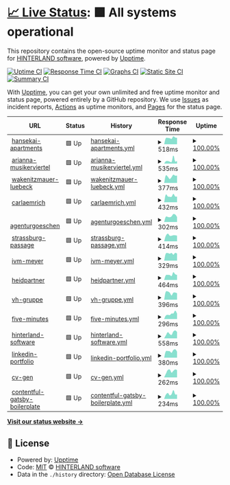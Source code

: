 # [📈 Live Status](https://hinterland-software.github.io/uptime): <!--live status--> **🟩 All systems operational**

This repository contains the open-source uptime monitor and status page for [HINTERLAND software](https://hinterland.software), powered by [Upptime](https://github.com/upptime/upptime).

[![Uptime CI](https://github.com/hinterland-software/uptime/workflows/Uptime%20CI/badge.svg)](https://github.com/upptime/upptime/actions?query=workflow%3A%22Uptime+CI%22)
[![Response Time CI](https://github.com/hinterland-software/uptime/workflows/Response%20Time%20CI/badge.svg)](https://github.com/upptime/upptime/actions?query=workflow%3A%22Response+Time+CI%22)
[![Graphs CI](https://github.com/hinterland-software/uptime/workflows/Graphs%20CI/badge.svg)](https://github.com/upptime/upptime/actions?query=workflow%3A%22Graphs+CI%22)
[![Static Site CI](https://github.com/hinterland-software/uptime/workflows/Static%20Site%20CI/badge.svg)](https://github.com/upptime/upptime/actions?query=workflow%3A%22Static+Site+CI%22)
[![Summary CI](https://github.com/hinterland-software/uptime/workflows/Summary%20CI/badge.svg)](https://github.com/upptime/upptime/actions?query=workflow%3A%22Summary+CI%22)

With [Upptime](https://upptime.js.org), you can get your own unlimited and free uptime monitor and status page, powered entirely by a GitHub repository. We use [Issues](https://github.com/hinterland-software/uptime/issues) as incident reports, [Actions](https://github.com/hinterland-software/uptime/actions) as uptime monitors, and [Pages](https://hinterland-software.github.io/uptime) for the status page.

<!--start: status pages-->
<!-- This summary is generated by Upptime (https://github.com/upptime/upptime) -->
<!-- Do not edit this manually, your changes will be overwritten -->
<!-- prettier-ignore -->
| URL | Status | History | Response Time | Uptime |
| --- | ------ | ------- | ------------- | ------ |
| <img alt="" src="https://favicons.githubusercontent.com/hansekai-apartments.de" height="13"> [hansekai-apartments](https://hansekai-apartments.de) | 🟩 Up | [hansekai-apartments.yml](https://github.com/HINTERLAND-software/uptime/commits/HEAD/history/hansekai-apartments.yml) | <details><summary><img alt="Response time graph" src="./graphs/hansekai-apartments/response-time-week.png" height="20"> 518ms</summary><br><a href="https://hinterland-software.github.io/uptime/history/hansekai-apartments"><img alt="Response time 583" src="https://img.shields.io/endpoint?url=https%3A%2F%2Fraw.githubusercontent.com%2FHINTERLAND-software%2Fuptime%2FHEAD%2Fapi%2Fhansekai-apartments%2Fresponse-time.json"></a><br><a href="https://hinterland-software.github.io/uptime/history/hansekai-apartments"><img alt="24-hour response time 523" src="https://img.shields.io/endpoint?url=https%3A%2F%2Fraw.githubusercontent.com%2FHINTERLAND-software%2Fuptime%2FHEAD%2Fapi%2Fhansekai-apartments%2Fresponse-time-day.json"></a><br><a href="https://hinterland-software.github.io/uptime/history/hansekai-apartments"><img alt="7-day response time 518" src="https://img.shields.io/endpoint?url=https%3A%2F%2Fraw.githubusercontent.com%2FHINTERLAND-software%2Fuptime%2FHEAD%2Fapi%2Fhansekai-apartments%2Fresponse-time-week.json"></a><br><a href="https://hinterland-software.github.io/uptime/history/hansekai-apartments"><img alt="30-day response time 1043" src="https://img.shields.io/endpoint?url=https%3A%2F%2Fraw.githubusercontent.com%2FHINTERLAND-software%2Fuptime%2FHEAD%2Fapi%2Fhansekai-apartments%2Fresponse-time-month.json"></a><br><a href="https://hinterland-software.github.io/uptime/history/hansekai-apartments"><img alt="1-year response time 585" src="https://img.shields.io/endpoint?url=https%3A%2F%2Fraw.githubusercontent.com%2FHINTERLAND-software%2Fuptime%2FHEAD%2Fapi%2Fhansekai-apartments%2Fresponse-time-year.json"></a></details> | <details><summary><a href="https://hinterland-software.github.io/uptime/history/hansekai-apartments">100.00%</a></summary><a href="https://hinterland-software.github.io/uptime/history/hansekai-apartments"><img alt="All-time uptime 100.00%" src="https://img.shields.io/endpoint?url=https%3A%2F%2Fraw.githubusercontent.com%2FHINTERLAND-software%2Fuptime%2FHEAD%2Fapi%2Fhansekai-apartments%2Fuptime.json"></a><br><a href="https://hinterland-software.github.io/uptime/history/hansekai-apartments"><img alt="24-hour uptime 100.00%" src="https://img.shields.io/endpoint?url=https%3A%2F%2Fraw.githubusercontent.com%2FHINTERLAND-software%2Fuptime%2FHEAD%2Fapi%2Fhansekai-apartments%2Fuptime-day.json"></a><br><a href="https://hinterland-software.github.io/uptime/history/hansekai-apartments"><img alt="7-day uptime 100.00%" src="https://img.shields.io/endpoint?url=https%3A%2F%2Fraw.githubusercontent.com%2FHINTERLAND-software%2Fuptime%2FHEAD%2Fapi%2Fhansekai-apartments%2Fuptime-week.json"></a><br><a href="https://hinterland-software.github.io/uptime/history/hansekai-apartments"><img alt="30-day uptime 100.00%" src="https://img.shields.io/endpoint?url=https%3A%2F%2Fraw.githubusercontent.com%2FHINTERLAND-software%2Fuptime%2FHEAD%2Fapi%2Fhansekai-apartments%2Fuptime-month.json"></a><br><a href="https://hinterland-software.github.io/uptime/history/hansekai-apartments"><img alt="1-year uptime 100.00%" src="https://img.shields.io/endpoint?url=https%3A%2F%2Fraw.githubusercontent.com%2FHINTERLAND-software%2Fuptime%2FHEAD%2Fapi%2Fhansekai-apartments%2Fuptime-year.json"></a></details>
| <img alt="" src="https://favicons.githubusercontent.com/arianna-musikerviertel.de" height="13"> [arianna-musikerviertel](http://arianna-musikerviertel.de/) | 🟩 Up | [arianna-musikerviertel.yml](https://github.com/HINTERLAND-software/uptime/commits/HEAD/history/arianna-musikerviertel.yml) | <details><summary><img alt="Response time graph" src="./graphs/arianna-musikerviertel/response-time-week.png" height="20"> 535ms</summary><br><a href="https://hinterland-software.github.io/uptime/history/arianna-musikerviertel"><img alt="Response time 455" src="https://img.shields.io/endpoint?url=https%3A%2F%2Fraw.githubusercontent.com%2FHINTERLAND-software%2Fuptime%2FHEAD%2Fapi%2Farianna-musikerviertel%2Fresponse-time.json"></a><br><a href="https://hinterland-software.github.io/uptime/history/arianna-musikerviertel"><img alt="24-hour response time 447" src="https://img.shields.io/endpoint?url=https%3A%2F%2Fraw.githubusercontent.com%2FHINTERLAND-software%2Fuptime%2FHEAD%2Fapi%2Farianna-musikerviertel%2Fresponse-time-day.json"></a><br><a href="https://hinterland-software.github.io/uptime/history/arianna-musikerviertel"><img alt="7-day response time 535" src="https://img.shields.io/endpoint?url=https%3A%2F%2Fraw.githubusercontent.com%2FHINTERLAND-software%2Fuptime%2FHEAD%2Fapi%2Farianna-musikerviertel%2Fresponse-time-week.json"></a><br><a href="https://hinterland-software.github.io/uptime/history/arianna-musikerviertel"><img alt="30-day response time 394" src="https://img.shields.io/endpoint?url=https%3A%2F%2Fraw.githubusercontent.com%2FHINTERLAND-software%2Fuptime%2FHEAD%2Fapi%2Farianna-musikerviertel%2Fresponse-time-month.json"></a><br><a href="https://hinterland-software.github.io/uptime/history/arianna-musikerviertel"><img alt="1-year response time 455" src="https://img.shields.io/endpoint?url=https%3A%2F%2Fraw.githubusercontent.com%2FHINTERLAND-software%2Fuptime%2FHEAD%2Fapi%2Farianna-musikerviertel%2Fresponse-time-year.json"></a></details> | <details><summary><a href="https://hinterland-software.github.io/uptime/history/arianna-musikerviertel">100.00%</a></summary><a href="https://hinterland-software.github.io/uptime/history/arianna-musikerviertel"><img alt="All-time uptime 100.00%" src="https://img.shields.io/endpoint?url=https%3A%2F%2Fraw.githubusercontent.com%2FHINTERLAND-software%2Fuptime%2FHEAD%2Fapi%2Farianna-musikerviertel%2Fuptime.json"></a><br><a href="https://hinterland-software.github.io/uptime/history/arianna-musikerviertel"><img alt="24-hour uptime 100.00%" src="https://img.shields.io/endpoint?url=https%3A%2F%2Fraw.githubusercontent.com%2FHINTERLAND-software%2Fuptime%2FHEAD%2Fapi%2Farianna-musikerviertel%2Fuptime-day.json"></a><br><a href="https://hinterland-software.github.io/uptime/history/arianna-musikerviertel"><img alt="7-day uptime 100.00%" src="https://img.shields.io/endpoint?url=https%3A%2F%2Fraw.githubusercontent.com%2FHINTERLAND-software%2Fuptime%2FHEAD%2Fapi%2Farianna-musikerviertel%2Fuptime-week.json"></a><br><a href="https://hinterland-software.github.io/uptime/history/arianna-musikerviertel"><img alt="30-day uptime 100.00%" src="https://img.shields.io/endpoint?url=https%3A%2F%2Fraw.githubusercontent.com%2FHINTERLAND-software%2Fuptime%2FHEAD%2Fapi%2Farianna-musikerviertel%2Fuptime-month.json"></a><br><a href="https://hinterland-software.github.io/uptime/history/arianna-musikerviertel"><img alt="1-year uptime 100.00%" src="https://img.shields.io/endpoint?url=https%3A%2F%2Fraw.githubusercontent.com%2FHINTERLAND-software%2Fuptime%2FHEAD%2Fapi%2Farianna-musikerviertel%2Fuptime-year.json"></a></details>
| <img alt="" src="https://favicons.githubusercontent.com/wakenitzmauer-luebeck.de" height="13"> [wakenitzmauer-luebeck](https://wakenitzmauer-luebeck.de) | 🟩 Up | [wakenitzmauer-luebeck.yml](https://github.com/HINTERLAND-software/uptime/commits/HEAD/history/wakenitzmauer-luebeck.yml) | <details><summary><img alt="Response time graph" src="./graphs/wakenitzmauer-luebeck/response-time-week.png" height="20"> 377ms</summary><br><a href="https://hinterland-software.github.io/uptime/history/wakenitzmauer-luebeck"><img alt="Response time 412" src="https://img.shields.io/endpoint?url=https%3A%2F%2Fraw.githubusercontent.com%2FHINTERLAND-software%2Fuptime%2FHEAD%2Fapi%2Fwakenitzmauer-luebeck%2Fresponse-time.json"></a><br><a href="https://hinterland-software.github.io/uptime/history/wakenitzmauer-luebeck"><img alt="24-hour response time 419" src="https://img.shields.io/endpoint?url=https%3A%2F%2Fraw.githubusercontent.com%2FHINTERLAND-software%2Fuptime%2FHEAD%2Fapi%2Fwakenitzmauer-luebeck%2Fresponse-time-day.json"></a><br><a href="https://hinterland-software.github.io/uptime/history/wakenitzmauer-luebeck"><img alt="7-day response time 377" src="https://img.shields.io/endpoint?url=https%3A%2F%2Fraw.githubusercontent.com%2FHINTERLAND-software%2Fuptime%2FHEAD%2Fapi%2Fwakenitzmauer-luebeck%2Fresponse-time-week.json"></a><br><a href="https://hinterland-software.github.io/uptime/history/wakenitzmauer-luebeck"><img alt="30-day response time 393" src="https://img.shields.io/endpoint?url=https%3A%2F%2Fraw.githubusercontent.com%2FHINTERLAND-software%2Fuptime%2FHEAD%2Fapi%2Fwakenitzmauer-luebeck%2Fresponse-time-month.json"></a><br><a href="https://hinterland-software.github.io/uptime/history/wakenitzmauer-luebeck"><img alt="1-year response time 406" src="https://img.shields.io/endpoint?url=https%3A%2F%2Fraw.githubusercontent.com%2FHINTERLAND-software%2Fuptime%2FHEAD%2Fapi%2Fwakenitzmauer-luebeck%2Fresponse-time-year.json"></a></details> | <details><summary><a href="https://hinterland-software.github.io/uptime/history/wakenitzmauer-luebeck">100.00%</a></summary><a href="https://hinterland-software.github.io/uptime/history/wakenitzmauer-luebeck"><img alt="All-time uptime 99.99%" src="https://img.shields.io/endpoint?url=https%3A%2F%2Fraw.githubusercontent.com%2FHINTERLAND-software%2Fuptime%2FHEAD%2Fapi%2Fwakenitzmauer-luebeck%2Fuptime.json"></a><br><a href="https://hinterland-software.github.io/uptime/history/wakenitzmauer-luebeck"><img alt="24-hour uptime 100.00%" src="https://img.shields.io/endpoint?url=https%3A%2F%2Fraw.githubusercontent.com%2FHINTERLAND-software%2Fuptime%2FHEAD%2Fapi%2Fwakenitzmauer-luebeck%2Fuptime-day.json"></a><br><a href="https://hinterland-software.github.io/uptime/history/wakenitzmauer-luebeck"><img alt="7-day uptime 100.00%" src="https://img.shields.io/endpoint?url=https%3A%2F%2Fraw.githubusercontent.com%2FHINTERLAND-software%2Fuptime%2FHEAD%2Fapi%2Fwakenitzmauer-luebeck%2Fuptime-week.json"></a><br><a href="https://hinterland-software.github.io/uptime/history/wakenitzmauer-luebeck"><img alt="30-day uptime 100.00%" src="https://img.shields.io/endpoint?url=https%3A%2F%2Fraw.githubusercontent.com%2FHINTERLAND-software%2Fuptime%2FHEAD%2Fapi%2Fwakenitzmauer-luebeck%2Fuptime-month.json"></a><br><a href="https://hinterland-software.github.io/uptime/history/wakenitzmauer-luebeck"><img alt="1-year uptime 100.00%" src="https://img.shields.io/endpoint?url=https%3A%2F%2Fraw.githubusercontent.com%2FHINTERLAND-software%2Fuptime%2FHEAD%2Fapi%2Fwakenitzmauer-luebeck%2Fuptime-year.json"></a></details>
| <img alt="" src="https://favicons.githubusercontent.com/carlaemrich.de" height="13"> [carlaemrich](https://carlaemrich.de) | 🟩 Up | [carlaemrich.yml](https://github.com/HINTERLAND-software/uptime/commits/HEAD/history/carlaemrich.yml) | <details><summary><img alt="Response time graph" src="./graphs/carlaemrich/response-time-week.png" height="20"> 432ms</summary><br><a href="https://hinterland-software.github.io/uptime/history/carlaemrich"><img alt="Response time 522" src="https://img.shields.io/endpoint?url=https%3A%2F%2Fraw.githubusercontent.com%2FHINTERLAND-software%2Fuptime%2FHEAD%2Fapi%2Fcarlaemrich%2Fresponse-time.json"></a><br><a href="https://hinterland-software.github.io/uptime/history/carlaemrich"><img alt="24-hour response time 385" src="https://img.shields.io/endpoint?url=https%3A%2F%2Fraw.githubusercontent.com%2FHINTERLAND-software%2Fuptime%2FHEAD%2Fapi%2Fcarlaemrich%2Fresponse-time-day.json"></a><br><a href="https://hinterland-software.github.io/uptime/history/carlaemrich"><img alt="7-day response time 432" src="https://img.shields.io/endpoint?url=https%3A%2F%2Fraw.githubusercontent.com%2FHINTERLAND-software%2Fuptime%2FHEAD%2Fapi%2Fcarlaemrich%2Fresponse-time-week.json"></a><br><a href="https://hinterland-software.github.io/uptime/history/carlaemrich"><img alt="30-day response time 393" src="https://img.shields.io/endpoint?url=https%3A%2F%2Fraw.githubusercontent.com%2FHINTERLAND-software%2Fuptime%2FHEAD%2Fapi%2Fcarlaemrich%2Fresponse-time-month.json"></a><br><a href="https://hinterland-software.github.io/uptime/history/carlaemrich"><img alt="1-year response time 509" src="https://img.shields.io/endpoint?url=https%3A%2F%2Fraw.githubusercontent.com%2FHINTERLAND-software%2Fuptime%2FHEAD%2Fapi%2Fcarlaemrich%2Fresponse-time-year.json"></a></details> | <details><summary><a href="https://hinterland-software.github.io/uptime/history/carlaemrich">100.00%</a></summary><a href="https://hinterland-software.github.io/uptime/history/carlaemrich"><img alt="All-time uptime 100.00%" src="https://img.shields.io/endpoint?url=https%3A%2F%2Fraw.githubusercontent.com%2FHINTERLAND-software%2Fuptime%2FHEAD%2Fapi%2Fcarlaemrich%2Fuptime.json"></a><br><a href="https://hinterland-software.github.io/uptime/history/carlaemrich"><img alt="24-hour uptime 100.00%" src="https://img.shields.io/endpoint?url=https%3A%2F%2Fraw.githubusercontent.com%2FHINTERLAND-software%2Fuptime%2FHEAD%2Fapi%2Fcarlaemrich%2Fuptime-day.json"></a><br><a href="https://hinterland-software.github.io/uptime/history/carlaemrich"><img alt="7-day uptime 100.00%" src="https://img.shields.io/endpoint?url=https%3A%2F%2Fraw.githubusercontent.com%2FHINTERLAND-software%2Fuptime%2FHEAD%2Fapi%2Fcarlaemrich%2Fuptime-week.json"></a><br><a href="https://hinterland-software.github.io/uptime/history/carlaemrich"><img alt="30-day uptime 100.00%" src="https://img.shields.io/endpoint?url=https%3A%2F%2Fraw.githubusercontent.com%2FHINTERLAND-software%2Fuptime%2FHEAD%2Fapi%2Fcarlaemrich%2Fuptime-month.json"></a><br><a href="https://hinterland-software.github.io/uptime/history/carlaemrich"><img alt="1-year uptime 100.00%" src="https://img.shields.io/endpoint?url=https%3A%2F%2Fraw.githubusercontent.com%2FHINTERLAND-software%2Fuptime%2FHEAD%2Fapi%2Fcarlaemrich%2Fuptime-year.json"></a></details>
| <img alt="" src="https://favicons.githubusercontent.com/agenturgoeschen.com" height="13"> [agenturgoeschen](https://agenturgoeschen.com) | 🟩 Up | [agenturgoeschen.yml](https://github.com/HINTERLAND-software/uptime/commits/HEAD/history/agenturgoeschen.yml) | <details><summary><img alt="Response time graph" src="./graphs/agenturgoeschen/response-time-week.png" height="20"> 302ms</summary><br><a href="https://hinterland-software.github.io/uptime/history/agenturgoeschen"><img alt="Response time 413" src="https://img.shields.io/endpoint?url=https%3A%2F%2Fraw.githubusercontent.com%2FHINTERLAND-software%2Fuptime%2FHEAD%2Fapi%2Fagenturgoeschen%2Fresponse-time.json"></a><br><a href="https://hinterland-software.github.io/uptime/history/agenturgoeschen"><img alt="24-hour response time 254" src="https://img.shields.io/endpoint?url=https%3A%2F%2Fraw.githubusercontent.com%2FHINTERLAND-software%2Fuptime%2FHEAD%2Fapi%2Fagenturgoeschen%2Fresponse-time-day.json"></a><br><a href="https://hinterland-software.github.io/uptime/history/agenturgoeschen"><img alt="7-day response time 302" src="https://img.shields.io/endpoint?url=https%3A%2F%2Fraw.githubusercontent.com%2FHINTERLAND-software%2Fuptime%2FHEAD%2Fapi%2Fagenturgoeschen%2Fresponse-time-week.json"></a><br><a href="https://hinterland-software.github.io/uptime/history/agenturgoeschen"><img alt="30-day response time 269" src="https://img.shields.io/endpoint?url=https%3A%2F%2Fraw.githubusercontent.com%2FHINTERLAND-software%2Fuptime%2FHEAD%2Fapi%2Fagenturgoeschen%2Fresponse-time-month.json"></a><br><a href="https://hinterland-software.github.io/uptime/history/agenturgoeschen"><img alt="1-year response time 393" src="https://img.shields.io/endpoint?url=https%3A%2F%2Fraw.githubusercontent.com%2FHINTERLAND-software%2Fuptime%2FHEAD%2Fapi%2Fagenturgoeschen%2Fresponse-time-year.json"></a></details> | <details><summary><a href="https://hinterland-software.github.io/uptime/history/agenturgoeschen">100.00%</a></summary><a href="https://hinterland-software.github.io/uptime/history/agenturgoeschen"><img alt="All-time uptime 99.99%" src="https://img.shields.io/endpoint?url=https%3A%2F%2Fraw.githubusercontent.com%2FHINTERLAND-software%2Fuptime%2FHEAD%2Fapi%2Fagenturgoeschen%2Fuptime.json"></a><br><a href="https://hinterland-software.github.io/uptime/history/agenturgoeschen"><img alt="24-hour uptime 100.00%" src="https://img.shields.io/endpoint?url=https%3A%2F%2Fraw.githubusercontent.com%2FHINTERLAND-software%2Fuptime%2FHEAD%2Fapi%2Fagenturgoeschen%2Fuptime-day.json"></a><br><a href="https://hinterland-software.github.io/uptime/history/agenturgoeschen"><img alt="7-day uptime 100.00%" src="https://img.shields.io/endpoint?url=https%3A%2F%2Fraw.githubusercontent.com%2FHINTERLAND-software%2Fuptime%2FHEAD%2Fapi%2Fagenturgoeschen%2Fuptime-week.json"></a><br><a href="https://hinterland-software.github.io/uptime/history/agenturgoeschen"><img alt="30-day uptime 100.00%" src="https://img.shields.io/endpoint?url=https%3A%2F%2Fraw.githubusercontent.com%2FHINTERLAND-software%2Fuptime%2FHEAD%2Fapi%2Fagenturgoeschen%2Fuptime-month.json"></a><br><a href="https://hinterland-software.github.io/uptime/history/agenturgoeschen"><img alt="1-year uptime 99.99%" src="https://img.shields.io/endpoint?url=https%3A%2F%2Fraw.githubusercontent.com%2FHINTERLAND-software%2Fuptime%2FHEAD%2Fapi%2Fagenturgoeschen%2Fuptime-year.json"></a></details>
| <img alt="" src="https://favicons.githubusercontent.com/strassburg-passage.de" height="13"> [strassburg-passage](https://strassburg-passage.de) | 🟩 Up | [strassburg-passage.yml](https://github.com/HINTERLAND-software/uptime/commits/HEAD/history/strassburg-passage.yml) | <details><summary><img alt="Response time graph" src="./graphs/strassburg-passage/response-time-week.png" height="20"> 414ms</summary><br><a href="https://hinterland-software.github.io/uptime/history/strassburg-passage"><img alt="Response time 464" src="https://img.shields.io/endpoint?url=https%3A%2F%2Fraw.githubusercontent.com%2FHINTERLAND-software%2Fuptime%2FHEAD%2Fapi%2Fstrassburg-passage%2Fresponse-time.json"></a><br><a href="https://hinterland-software.github.io/uptime/history/strassburg-passage"><img alt="24-hour response time 386" src="https://img.shields.io/endpoint?url=https%3A%2F%2Fraw.githubusercontent.com%2FHINTERLAND-software%2Fuptime%2FHEAD%2Fapi%2Fstrassburg-passage%2Fresponse-time-day.json"></a><br><a href="https://hinterland-software.github.io/uptime/history/strassburg-passage"><img alt="7-day response time 414" src="https://img.shields.io/endpoint?url=https%3A%2F%2Fraw.githubusercontent.com%2FHINTERLAND-software%2Fuptime%2FHEAD%2Fapi%2Fstrassburg-passage%2Fresponse-time-week.json"></a><br><a href="https://hinterland-software.github.io/uptime/history/strassburg-passage"><img alt="30-day response time 362" src="https://img.shields.io/endpoint?url=https%3A%2F%2Fraw.githubusercontent.com%2FHINTERLAND-software%2Fuptime%2FHEAD%2Fapi%2Fstrassburg-passage%2Fresponse-time-month.json"></a><br><a href="https://hinterland-software.github.io/uptime/history/strassburg-passage"><img alt="1-year response time 446" src="https://img.shields.io/endpoint?url=https%3A%2F%2Fraw.githubusercontent.com%2FHINTERLAND-software%2Fuptime%2FHEAD%2Fapi%2Fstrassburg-passage%2Fresponse-time-year.json"></a></details> | <details><summary><a href="https://hinterland-software.github.io/uptime/history/strassburg-passage">100.00%</a></summary><a href="https://hinterland-software.github.io/uptime/history/strassburg-passage"><img alt="All-time uptime 100.00%" src="https://img.shields.io/endpoint?url=https%3A%2F%2Fraw.githubusercontent.com%2FHINTERLAND-software%2Fuptime%2FHEAD%2Fapi%2Fstrassburg-passage%2Fuptime.json"></a><br><a href="https://hinterland-software.github.io/uptime/history/strassburg-passage"><img alt="24-hour uptime 100.00%" src="https://img.shields.io/endpoint?url=https%3A%2F%2Fraw.githubusercontent.com%2FHINTERLAND-software%2Fuptime%2FHEAD%2Fapi%2Fstrassburg-passage%2Fuptime-day.json"></a><br><a href="https://hinterland-software.github.io/uptime/history/strassburg-passage"><img alt="7-day uptime 100.00%" src="https://img.shields.io/endpoint?url=https%3A%2F%2Fraw.githubusercontent.com%2FHINTERLAND-software%2Fuptime%2FHEAD%2Fapi%2Fstrassburg-passage%2Fuptime-week.json"></a><br><a href="https://hinterland-software.github.io/uptime/history/strassburg-passage"><img alt="30-day uptime 100.00%" src="https://img.shields.io/endpoint?url=https%3A%2F%2Fraw.githubusercontent.com%2FHINTERLAND-software%2Fuptime%2FHEAD%2Fapi%2Fstrassburg-passage%2Fuptime-month.json"></a><br><a href="https://hinterland-software.github.io/uptime/history/strassburg-passage"><img alt="1-year uptime 100.00%" src="https://img.shields.io/endpoint?url=https%3A%2F%2Fraw.githubusercontent.com%2FHINTERLAND-software%2Fuptime%2FHEAD%2Fapi%2Fstrassburg-passage%2Fuptime-year.json"></a></details>
| <img alt="" src="https://favicons.githubusercontent.com/ivm-meyer.de" height="13"> [ivm-meyer](https://ivm-meyer.de) | 🟩 Up | [ivm-meyer.yml](https://github.com/HINTERLAND-software/uptime/commits/HEAD/history/ivm-meyer.yml) | <details><summary><img alt="Response time graph" src="./graphs/ivm-meyer/response-time-week.png" height="20"> 329ms</summary><br><a href="https://hinterland-software.github.io/uptime/history/ivm-meyer"><img alt="Response time 387" src="https://img.shields.io/endpoint?url=https%3A%2F%2Fraw.githubusercontent.com%2FHINTERLAND-software%2Fuptime%2FHEAD%2Fapi%2Fivm-meyer%2Fresponse-time.json"></a><br><a href="https://hinterland-software.github.io/uptime/history/ivm-meyer"><img alt="24-hour response time 324" src="https://img.shields.io/endpoint?url=https%3A%2F%2Fraw.githubusercontent.com%2FHINTERLAND-software%2Fuptime%2FHEAD%2Fapi%2Fivm-meyer%2Fresponse-time-day.json"></a><br><a href="https://hinterland-software.github.io/uptime/history/ivm-meyer"><img alt="7-day response time 329" src="https://img.shields.io/endpoint?url=https%3A%2F%2Fraw.githubusercontent.com%2FHINTERLAND-software%2Fuptime%2FHEAD%2Fapi%2Fivm-meyer%2Fresponse-time-week.json"></a><br><a href="https://hinterland-software.github.io/uptime/history/ivm-meyer"><img alt="30-day response time 326" src="https://img.shields.io/endpoint?url=https%3A%2F%2Fraw.githubusercontent.com%2FHINTERLAND-software%2Fuptime%2FHEAD%2Fapi%2Fivm-meyer%2Fresponse-time-month.json"></a><br><a href="https://hinterland-software.github.io/uptime/history/ivm-meyer"><img alt="1-year response time 379" src="https://img.shields.io/endpoint?url=https%3A%2F%2Fraw.githubusercontent.com%2FHINTERLAND-software%2Fuptime%2FHEAD%2Fapi%2Fivm-meyer%2Fresponse-time-year.json"></a></details> | <details><summary><a href="https://hinterland-software.github.io/uptime/history/ivm-meyer">100.00%</a></summary><a href="https://hinterland-software.github.io/uptime/history/ivm-meyer"><img alt="All-time uptime 99.99%" src="https://img.shields.io/endpoint?url=https%3A%2F%2Fraw.githubusercontent.com%2FHINTERLAND-software%2Fuptime%2FHEAD%2Fapi%2Fivm-meyer%2Fuptime.json"></a><br><a href="https://hinterland-software.github.io/uptime/history/ivm-meyer"><img alt="24-hour uptime 100.00%" src="https://img.shields.io/endpoint?url=https%3A%2F%2Fraw.githubusercontent.com%2FHINTERLAND-software%2Fuptime%2FHEAD%2Fapi%2Fivm-meyer%2Fuptime-day.json"></a><br><a href="https://hinterland-software.github.io/uptime/history/ivm-meyer"><img alt="7-day uptime 100.00%" src="https://img.shields.io/endpoint?url=https%3A%2F%2Fraw.githubusercontent.com%2FHINTERLAND-software%2Fuptime%2FHEAD%2Fapi%2Fivm-meyer%2Fuptime-week.json"></a><br><a href="https://hinterland-software.github.io/uptime/history/ivm-meyer"><img alt="30-day uptime 100.00%" src="https://img.shields.io/endpoint?url=https%3A%2F%2Fraw.githubusercontent.com%2FHINTERLAND-software%2Fuptime%2FHEAD%2Fapi%2Fivm-meyer%2Fuptime-month.json"></a><br><a href="https://hinterland-software.github.io/uptime/history/ivm-meyer"><img alt="1-year uptime 99.99%" src="https://img.shields.io/endpoint?url=https%3A%2F%2Fraw.githubusercontent.com%2FHINTERLAND-software%2Fuptime%2FHEAD%2Fapi%2Fivm-meyer%2Fuptime-year.json"></a></details>
| <img alt="" src="https://favicons.githubusercontent.com/heidpartner.de" height="13"> [heidpartner](https://heidpartner.de) | 🟩 Up | [heidpartner.yml](https://github.com/HINTERLAND-software/uptime/commits/HEAD/history/heidpartner.yml) | <details><summary><img alt="Response time graph" src="./graphs/heidpartner/response-time-week.png" height="20"> 464ms</summary><br><a href="https://hinterland-software.github.io/uptime/history/heidpartner"><img alt="Response time 541" src="https://img.shields.io/endpoint?url=https%3A%2F%2Fraw.githubusercontent.com%2FHINTERLAND-software%2Fuptime%2FHEAD%2Fapi%2Fheidpartner%2Fresponse-time.json"></a><br><a href="https://hinterland-software.github.io/uptime/history/heidpartner"><img alt="24-hour response time 394" src="https://img.shields.io/endpoint?url=https%3A%2F%2Fraw.githubusercontent.com%2FHINTERLAND-software%2Fuptime%2FHEAD%2Fapi%2Fheidpartner%2Fresponse-time-day.json"></a><br><a href="https://hinterland-software.github.io/uptime/history/heidpartner"><img alt="7-day response time 464" src="https://img.shields.io/endpoint?url=https%3A%2F%2Fraw.githubusercontent.com%2FHINTERLAND-software%2Fuptime%2FHEAD%2Fapi%2Fheidpartner%2Fresponse-time-week.json"></a><br><a href="https://hinterland-software.github.io/uptime/history/heidpartner"><img alt="30-day response time 382" src="https://img.shields.io/endpoint?url=https%3A%2F%2Fraw.githubusercontent.com%2FHINTERLAND-software%2Fuptime%2FHEAD%2Fapi%2Fheidpartner%2Fresponse-time-month.json"></a><br><a href="https://hinterland-software.github.io/uptime/history/heidpartner"><img alt="1-year response time 522" src="https://img.shields.io/endpoint?url=https%3A%2F%2Fraw.githubusercontent.com%2FHINTERLAND-software%2Fuptime%2FHEAD%2Fapi%2Fheidpartner%2Fresponse-time-year.json"></a></details> | <details><summary><a href="https://hinterland-software.github.io/uptime/history/heidpartner">100.00%</a></summary><a href="https://hinterland-software.github.io/uptime/history/heidpartner"><img alt="All-time uptime 100.00%" src="https://img.shields.io/endpoint?url=https%3A%2F%2Fraw.githubusercontent.com%2FHINTERLAND-software%2Fuptime%2FHEAD%2Fapi%2Fheidpartner%2Fuptime.json"></a><br><a href="https://hinterland-software.github.io/uptime/history/heidpartner"><img alt="24-hour uptime 100.00%" src="https://img.shields.io/endpoint?url=https%3A%2F%2Fraw.githubusercontent.com%2FHINTERLAND-software%2Fuptime%2FHEAD%2Fapi%2Fheidpartner%2Fuptime-day.json"></a><br><a href="https://hinterland-software.github.io/uptime/history/heidpartner"><img alt="7-day uptime 100.00%" src="https://img.shields.io/endpoint?url=https%3A%2F%2Fraw.githubusercontent.com%2FHINTERLAND-software%2Fuptime%2FHEAD%2Fapi%2Fheidpartner%2Fuptime-week.json"></a><br><a href="https://hinterland-software.github.io/uptime/history/heidpartner"><img alt="30-day uptime 100.00%" src="https://img.shields.io/endpoint?url=https%3A%2F%2Fraw.githubusercontent.com%2FHINTERLAND-software%2Fuptime%2FHEAD%2Fapi%2Fheidpartner%2Fuptime-month.json"></a><br><a href="https://hinterland-software.github.io/uptime/history/heidpartner"><img alt="1-year uptime 100.00%" src="https://img.shields.io/endpoint?url=https%3A%2F%2Fraw.githubusercontent.com%2FHINTERLAND-software%2Fuptime%2FHEAD%2Fapi%2Fheidpartner%2Fuptime-year.json"></a></details>
| <img alt="" src="https://favicons.githubusercontent.com/vh-gruppe.de" height="13"> [vh-gruppe](https://vh-gruppe.de) | 🟩 Up | [vh-gruppe.yml](https://github.com/HINTERLAND-software/uptime/commits/HEAD/history/vh-gruppe.yml) | <details><summary><img alt="Response time graph" src="./graphs/vh-gruppe/response-time-week.png" height="20"> 396ms</summary><br><a href="https://hinterland-software.github.io/uptime/history/vh-gruppe"><img alt="Response time 497" src="https://img.shields.io/endpoint?url=https%3A%2F%2Fraw.githubusercontent.com%2FHINTERLAND-software%2Fuptime%2FHEAD%2Fapi%2Fvh-gruppe%2Fresponse-time.json"></a><br><a href="https://hinterland-software.github.io/uptime/history/vh-gruppe"><img alt="24-hour response time 372" src="https://img.shields.io/endpoint?url=https%3A%2F%2Fraw.githubusercontent.com%2FHINTERLAND-software%2Fuptime%2FHEAD%2Fapi%2Fvh-gruppe%2Fresponse-time-day.json"></a><br><a href="https://hinterland-software.github.io/uptime/history/vh-gruppe"><img alt="7-day response time 396" src="https://img.shields.io/endpoint?url=https%3A%2F%2Fraw.githubusercontent.com%2FHINTERLAND-software%2Fuptime%2FHEAD%2Fapi%2Fvh-gruppe%2Fresponse-time-week.json"></a><br><a href="https://hinterland-software.github.io/uptime/history/vh-gruppe"><img alt="30-day response time 337" src="https://img.shields.io/endpoint?url=https%3A%2F%2Fraw.githubusercontent.com%2FHINTERLAND-software%2Fuptime%2FHEAD%2Fapi%2Fvh-gruppe%2Fresponse-time-month.json"></a><br><a href="https://hinterland-software.github.io/uptime/history/vh-gruppe"><img alt="1-year response time 486" src="https://img.shields.io/endpoint?url=https%3A%2F%2Fraw.githubusercontent.com%2FHINTERLAND-software%2Fuptime%2FHEAD%2Fapi%2Fvh-gruppe%2Fresponse-time-year.json"></a></details> | <details><summary><a href="https://hinterland-software.github.io/uptime/history/vh-gruppe">100.00%</a></summary><a href="https://hinterland-software.github.io/uptime/history/vh-gruppe"><img alt="All-time uptime 99.99%" src="https://img.shields.io/endpoint?url=https%3A%2F%2Fraw.githubusercontent.com%2FHINTERLAND-software%2Fuptime%2FHEAD%2Fapi%2Fvh-gruppe%2Fuptime.json"></a><br><a href="https://hinterland-software.github.io/uptime/history/vh-gruppe"><img alt="24-hour uptime 100.00%" src="https://img.shields.io/endpoint?url=https%3A%2F%2Fraw.githubusercontent.com%2FHINTERLAND-software%2Fuptime%2FHEAD%2Fapi%2Fvh-gruppe%2Fuptime-day.json"></a><br><a href="https://hinterland-software.github.io/uptime/history/vh-gruppe"><img alt="7-day uptime 100.00%" src="https://img.shields.io/endpoint?url=https%3A%2F%2Fraw.githubusercontent.com%2FHINTERLAND-software%2Fuptime%2FHEAD%2Fapi%2Fvh-gruppe%2Fuptime-week.json"></a><br><a href="https://hinterland-software.github.io/uptime/history/vh-gruppe"><img alt="30-day uptime 100.00%" src="https://img.shields.io/endpoint?url=https%3A%2F%2Fraw.githubusercontent.com%2FHINTERLAND-software%2Fuptime%2FHEAD%2Fapi%2Fvh-gruppe%2Fuptime-month.json"></a><br><a href="https://hinterland-software.github.io/uptime/history/vh-gruppe"><img alt="1-year uptime 100.00%" src="https://img.shields.io/endpoint?url=https%3A%2F%2Fraw.githubusercontent.com%2FHINTERLAND-software%2Fuptime%2FHEAD%2Fapi%2Fvh-gruppe%2Fuptime-year.json"></a></details>
| <img alt="" src="https://favicons.githubusercontent.com/five-minutes.app" height="13"> [five-minutes](https://five-minutes.app) | 🟩 Up | [five-minutes.yml](https://github.com/HINTERLAND-software/uptime/commits/HEAD/history/five-minutes.yml) | <details><summary><img alt="Response time graph" src="./graphs/five-minutes/response-time-week.png" height="20"> 296ms</summary><br><a href="https://hinterland-software.github.io/uptime/history/five-minutes"><img alt="Response time 348" src="https://img.shields.io/endpoint?url=https%3A%2F%2Fraw.githubusercontent.com%2FHINTERLAND-software%2Fuptime%2FHEAD%2Fapi%2Ffive-minutes%2Fresponse-time.json"></a><br><a href="https://hinterland-software.github.io/uptime/history/five-minutes"><img alt="24-hour response time 308" src="https://img.shields.io/endpoint?url=https%3A%2F%2Fraw.githubusercontent.com%2FHINTERLAND-software%2Fuptime%2FHEAD%2Fapi%2Ffive-minutes%2Fresponse-time-day.json"></a><br><a href="https://hinterland-software.github.io/uptime/history/five-minutes"><img alt="7-day response time 296" src="https://img.shields.io/endpoint?url=https%3A%2F%2Fraw.githubusercontent.com%2FHINTERLAND-software%2Fuptime%2FHEAD%2Fapi%2Ffive-minutes%2Fresponse-time-week.json"></a><br><a href="https://hinterland-software.github.io/uptime/history/five-minutes"><img alt="30-day response time 311" src="https://img.shields.io/endpoint?url=https%3A%2F%2Fraw.githubusercontent.com%2FHINTERLAND-software%2Fuptime%2FHEAD%2Fapi%2Ffive-minutes%2Fresponse-time-month.json"></a><br><a href="https://hinterland-software.github.io/uptime/history/five-minutes"><img alt="1-year response time 343" src="https://img.shields.io/endpoint?url=https%3A%2F%2Fraw.githubusercontent.com%2FHINTERLAND-software%2Fuptime%2FHEAD%2Fapi%2Ffive-minutes%2Fresponse-time-year.json"></a></details> | <details><summary><a href="https://hinterland-software.github.io/uptime/history/five-minutes">100.00%</a></summary><a href="https://hinterland-software.github.io/uptime/history/five-minutes"><img alt="All-time uptime 100.00%" src="https://img.shields.io/endpoint?url=https%3A%2F%2Fraw.githubusercontent.com%2FHINTERLAND-software%2Fuptime%2FHEAD%2Fapi%2Ffive-minutes%2Fuptime.json"></a><br><a href="https://hinterland-software.github.io/uptime/history/five-minutes"><img alt="24-hour uptime 100.00%" src="https://img.shields.io/endpoint?url=https%3A%2F%2Fraw.githubusercontent.com%2FHINTERLAND-software%2Fuptime%2FHEAD%2Fapi%2Ffive-minutes%2Fuptime-day.json"></a><br><a href="https://hinterland-software.github.io/uptime/history/five-minutes"><img alt="7-day uptime 100.00%" src="https://img.shields.io/endpoint?url=https%3A%2F%2Fraw.githubusercontent.com%2FHINTERLAND-software%2Fuptime%2FHEAD%2Fapi%2Ffive-minutes%2Fuptime-week.json"></a><br><a href="https://hinterland-software.github.io/uptime/history/five-minutes"><img alt="30-day uptime 100.00%" src="https://img.shields.io/endpoint?url=https%3A%2F%2Fraw.githubusercontent.com%2FHINTERLAND-software%2Fuptime%2FHEAD%2Fapi%2Ffive-minutes%2Fuptime-month.json"></a><br><a href="https://hinterland-software.github.io/uptime/history/five-minutes"><img alt="1-year uptime 100.00%" src="https://img.shields.io/endpoint?url=https%3A%2F%2Fraw.githubusercontent.com%2FHINTERLAND-software%2Fuptime%2FHEAD%2Fapi%2Ffive-minutes%2Fuptime-year.json"></a></details>
| <img alt="" src="https://favicons.githubusercontent.com/hinterland.software" height="13"> [hinterland-software](https://hinterland.software) | 🟩 Up | [hinterland-software.yml](https://github.com/HINTERLAND-software/uptime/commits/HEAD/history/hinterland-software.yml) | <details><summary><img alt="Response time graph" src="./graphs/hinterland-software/response-time-week.png" height="20"> 558ms</summary><br><a href="https://hinterland-software.github.io/uptime/history/hinterland-software"><img alt="Response time 577" src="https://img.shields.io/endpoint?url=https%3A%2F%2Fraw.githubusercontent.com%2FHINTERLAND-software%2Fuptime%2FHEAD%2Fapi%2Fhinterland-software%2Fresponse-time.json"></a><br><a href="https://hinterland-software.github.io/uptime/history/hinterland-software"><img alt="24-hour response time 658" src="https://img.shields.io/endpoint?url=https%3A%2F%2Fraw.githubusercontent.com%2FHINTERLAND-software%2Fuptime%2FHEAD%2Fapi%2Fhinterland-software%2Fresponse-time-day.json"></a><br><a href="https://hinterland-software.github.io/uptime/history/hinterland-software"><img alt="7-day response time 558" src="https://img.shields.io/endpoint?url=https%3A%2F%2Fraw.githubusercontent.com%2FHINTERLAND-software%2Fuptime%2FHEAD%2Fapi%2Fhinterland-software%2Fresponse-time-week.json"></a><br><a href="https://hinterland-software.github.io/uptime/history/hinterland-software"><img alt="30-day response time 658" src="https://img.shields.io/endpoint?url=https%3A%2F%2Fraw.githubusercontent.com%2FHINTERLAND-software%2Fuptime%2FHEAD%2Fapi%2Fhinterland-software%2Fresponse-time-month.json"></a><br><a href="https://hinterland-software.github.io/uptime/history/hinterland-software"><img alt="1-year response time 570" src="https://img.shields.io/endpoint?url=https%3A%2F%2Fraw.githubusercontent.com%2FHINTERLAND-software%2Fuptime%2FHEAD%2Fapi%2Fhinterland-software%2Fresponse-time-year.json"></a></details> | <details><summary><a href="https://hinterland-software.github.io/uptime/history/hinterland-software">100.00%</a></summary><a href="https://hinterland-software.github.io/uptime/history/hinterland-software"><img alt="All-time uptime 100.00%" src="https://img.shields.io/endpoint?url=https%3A%2F%2Fraw.githubusercontent.com%2FHINTERLAND-software%2Fuptime%2FHEAD%2Fapi%2Fhinterland-software%2Fuptime.json"></a><br><a href="https://hinterland-software.github.io/uptime/history/hinterland-software"><img alt="24-hour uptime 100.00%" src="https://img.shields.io/endpoint?url=https%3A%2F%2Fraw.githubusercontent.com%2FHINTERLAND-software%2Fuptime%2FHEAD%2Fapi%2Fhinterland-software%2Fuptime-day.json"></a><br><a href="https://hinterland-software.github.io/uptime/history/hinterland-software"><img alt="7-day uptime 100.00%" src="https://img.shields.io/endpoint?url=https%3A%2F%2Fraw.githubusercontent.com%2FHINTERLAND-software%2Fuptime%2FHEAD%2Fapi%2Fhinterland-software%2Fuptime-week.json"></a><br><a href="https://hinterland-software.github.io/uptime/history/hinterland-software"><img alt="30-day uptime 100.00%" src="https://img.shields.io/endpoint?url=https%3A%2F%2Fraw.githubusercontent.com%2FHINTERLAND-software%2Fuptime%2FHEAD%2Fapi%2Fhinterland-software%2Fuptime-month.json"></a><br><a href="https://hinterland-software.github.io/uptime/history/hinterland-software"><img alt="1-year uptime 100.00%" src="https://img.shields.io/endpoint?url=https%3A%2F%2Fraw.githubusercontent.com%2FHINTERLAND-software%2Fuptime%2FHEAD%2Fapi%2Fhinterland-software%2Fuptime-year.json"></a></details>
| <img alt="" src="https://favicons.githubusercontent.com/johannroehl.de" height="13"> [linkedin-portfolio](https://johannroehl.de) | 🟩 Up | [linkedin-portfolio.yml](https://github.com/HINTERLAND-software/uptime/commits/HEAD/history/linkedin-portfolio.yml) | <details><summary><img alt="Response time graph" src="./graphs/linkedin-portfolio/response-time-week.png" height="20"> 380ms</summary><br><a href="https://hinterland-software.github.io/uptime/history/linkedin-portfolio"><img alt="Response time 461" src="https://img.shields.io/endpoint?url=https%3A%2F%2Fraw.githubusercontent.com%2FHINTERLAND-software%2Fuptime%2FHEAD%2Fapi%2Flinkedin-portfolio%2Fresponse-time.json"></a><br><a href="https://hinterland-software.github.io/uptime/history/linkedin-portfolio"><img alt="24-hour response time 345" src="https://img.shields.io/endpoint?url=https%3A%2F%2Fraw.githubusercontent.com%2FHINTERLAND-software%2Fuptime%2FHEAD%2Fapi%2Flinkedin-portfolio%2Fresponse-time-day.json"></a><br><a href="https://hinterland-software.github.io/uptime/history/linkedin-portfolio"><img alt="7-day response time 380" src="https://img.shields.io/endpoint?url=https%3A%2F%2Fraw.githubusercontent.com%2FHINTERLAND-software%2Fuptime%2FHEAD%2Fapi%2Flinkedin-portfolio%2Fresponse-time-week.json"></a><br><a href="https://hinterland-software.github.io/uptime/history/linkedin-portfolio"><img alt="30-day response time 302" src="https://img.shields.io/endpoint?url=https%3A%2F%2Fraw.githubusercontent.com%2FHINTERLAND-software%2Fuptime%2FHEAD%2Fapi%2Flinkedin-portfolio%2Fresponse-time-month.json"></a><br><a href="https://hinterland-software.github.io/uptime/history/linkedin-portfolio"><img alt="1-year response time 414" src="https://img.shields.io/endpoint?url=https%3A%2F%2Fraw.githubusercontent.com%2FHINTERLAND-software%2Fuptime%2FHEAD%2Fapi%2Flinkedin-portfolio%2Fresponse-time-year.json"></a></details> | <details><summary><a href="https://hinterland-software.github.io/uptime/history/linkedin-portfolio">100.00%</a></summary><a href="https://hinterland-software.github.io/uptime/history/linkedin-portfolio"><img alt="All-time uptime 100.00%" src="https://img.shields.io/endpoint?url=https%3A%2F%2Fraw.githubusercontent.com%2FHINTERLAND-software%2Fuptime%2FHEAD%2Fapi%2Flinkedin-portfolio%2Fuptime.json"></a><br><a href="https://hinterland-software.github.io/uptime/history/linkedin-portfolio"><img alt="24-hour uptime 100.00%" src="https://img.shields.io/endpoint?url=https%3A%2F%2Fraw.githubusercontent.com%2FHINTERLAND-software%2Fuptime%2FHEAD%2Fapi%2Flinkedin-portfolio%2Fuptime-day.json"></a><br><a href="https://hinterland-software.github.io/uptime/history/linkedin-portfolio"><img alt="7-day uptime 100.00%" src="https://img.shields.io/endpoint?url=https%3A%2F%2Fraw.githubusercontent.com%2FHINTERLAND-software%2Fuptime%2FHEAD%2Fapi%2Flinkedin-portfolio%2Fuptime-week.json"></a><br><a href="https://hinterland-software.github.io/uptime/history/linkedin-portfolio"><img alt="30-day uptime 100.00%" src="https://img.shields.io/endpoint?url=https%3A%2F%2Fraw.githubusercontent.com%2FHINTERLAND-software%2Fuptime%2FHEAD%2Fapi%2Flinkedin-portfolio%2Fuptime-month.json"></a><br><a href="https://hinterland-software.github.io/uptime/history/linkedin-portfolio"><img alt="1-year uptime 100.00%" src="https://img.shields.io/endpoint?url=https%3A%2F%2Fraw.githubusercontent.com%2FHINTERLAND-software%2Fuptime%2FHEAD%2Fapi%2Flinkedin-portfolio%2Fuptime-year.json"></a></details>
| <img alt="" src="https://favicons.githubusercontent.com/cv.johannroehl.de" height="13"> [cv-gen](https://cv.johannroehl.de) | 🟩 Up | [cv-gen.yml](https://github.com/HINTERLAND-software/uptime/commits/HEAD/history/cv-gen.yml) | <details><summary><img alt="Response time graph" src="./graphs/cv-gen/response-time-week.png" height="20"> 262ms</summary><br><a href="https://hinterland-software.github.io/uptime/history/cv-gen"><img alt="Response time 335" src="https://img.shields.io/endpoint?url=https%3A%2F%2Fraw.githubusercontent.com%2FHINTERLAND-software%2Fuptime%2FHEAD%2Fapi%2Fcv-gen%2Fresponse-time.json"></a><br><a href="https://hinterland-software.github.io/uptime/history/cv-gen"><img alt="24-hour response time 296" src="https://img.shields.io/endpoint?url=https%3A%2F%2Fraw.githubusercontent.com%2FHINTERLAND-software%2Fuptime%2FHEAD%2Fapi%2Fcv-gen%2Fresponse-time-day.json"></a><br><a href="https://hinterland-software.github.io/uptime/history/cv-gen"><img alt="7-day response time 262" src="https://img.shields.io/endpoint?url=https%3A%2F%2Fraw.githubusercontent.com%2FHINTERLAND-software%2Fuptime%2FHEAD%2Fapi%2Fcv-gen%2Fresponse-time-week.json"></a><br><a href="https://hinterland-software.github.io/uptime/history/cv-gen"><img alt="30-day response time 326" src="https://img.shields.io/endpoint?url=https%3A%2F%2Fraw.githubusercontent.com%2FHINTERLAND-software%2Fuptime%2FHEAD%2Fapi%2Fcv-gen%2Fresponse-time-month.json"></a><br><a href="https://hinterland-software.github.io/uptime/history/cv-gen"><img alt="1-year response time 332" src="https://img.shields.io/endpoint?url=https%3A%2F%2Fraw.githubusercontent.com%2FHINTERLAND-software%2Fuptime%2FHEAD%2Fapi%2Fcv-gen%2Fresponse-time-year.json"></a></details> | <details><summary><a href="https://hinterland-software.github.io/uptime/history/cv-gen">100.00%</a></summary><a href="https://hinterland-software.github.io/uptime/history/cv-gen"><img alt="All-time uptime 100.00%" src="https://img.shields.io/endpoint?url=https%3A%2F%2Fraw.githubusercontent.com%2FHINTERLAND-software%2Fuptime%2FHEAD%2Fapi%2Fcv-gen%2Fuptime.json"></a><br><a href="https://hinterland-software.github.io/uptime/history/cv-gen"><img alt="24-hour uptime 100.00%" src="https://img.shields.io/endpoint?url=https%3A%2F%2Fraw.githubusercontent.com%2FHINTERLAND-software%2Fuptime%2FHEAD%2Fapi%2Fcv-gen%2Fuptime-day.json"></a><br><a href="https://hinterland-software.github.io/uptime/history/cv-gen"><img alt="7-day uptime 100.00%" src="https://img.shields.io/endpoint?url=https%3A%2F%2Fraw.githubusercontent.com%2FHINTERLAND-software%2Fuptime%2FHEAD%2Fapi%2Fcv-gen%2Fuptime-week.json"></a><br><a href="https://hinterland-software.github.io/uptime/history/cv-gen"><img alt="30-day uptime 100.00%" src="https://img.shields.io/endpoint?url=https%3A%2F%2Fraw.githubusercontent.com%2FHINTERLAND-software%2Fuptime%2FHEAD%2Fapi%2Fcv-gen%2Fuptime-month.json"></a><br><a href="https://hinterland-software.github.io/uptime/history/cv-gen"><img alt="1-year uptime 100.00%" src="https://img.shields.io/endpoint?url=https%3A%2F%2Fraw.githubusercontent.com%2FHINTERLAND-software%2Fuptime%2FHEAD%2Fapi%2Fcv-gen%2Fuptime-year.json"></a></details>
| <img alt="" src="https://favicons.githubusercontent.com/contentful-gatsby-boilerplate.netlify.app" height="13"> [contentful-gatsby-boilerplate](http://contentful-gatsby-boilerplate.netlify.app) | 🟩 Up | [contentful-gatsby-boilerplate.yml](https://github.com/HINTERLAND-software/uptime/commits/HEAD/history/contentful-gatsby-boilerplate.yml) | <details><summary><img alt="Response time graph" src="./graphs/contentful-gatsby-boilerplate/response-time-week.png" height="20"> 234ms</summary><br><a href="https://hinterland-software.github.io/uptime/history/contentful-gatsby-boilerplate"><img alt="Response time 312" src="https://img.shields.io/endpoint?url=https%3A%2F%2Fraw.githubusercontent.com%2FHINTERLAND-software%2Fuptime%2FHEAD%2Fapi%2Fcontentful-gatsby-boilerplate%2Fresponse-time.json"></a><br><a href="https://hinterland-software.github.io/uptime/history/contentful-gatsby-boilerplate"><img alt="24-hour response time 200" src="https://img.shields.io/endpoint?url=https%3A%2F%2Fraw.githubusercontent.com%2FHINTERLAND-software%2Fuptime%2FHEAD%2Fapi%2Fcontentful-gatsby-boilerplate%2Fresponse-time-day.json"></a><br><a href="https://hinterland-software.github.io/uptime/history/contentful-gatsby-boilerplate"><img alt="7-day response time 234" src="https://img.shields.io/endpoint?url=https%3A%2F%2Fraw.githubusercontent.com%2FHINTERLAND-software%2Fuptime%2FHEAD%2Fapi%2Fcontentful-gatsby-boilerplate%2Fresponse-time-week.json"></a><br><a href="https://hinterland-software.github.io/uptime/history/contentful-gatsby-boilerplate"><img alt="30-day response time 313" src="https://img.shields.io/endpoint?url=https%3A%2F%2Fraw.githubusercontent.com%2FHINTERLAND-software%2Fuptime%2FHEAD%2Fapi%2Fcontentful-gatsby-boilerplate%2Fresponse-time-month.json"></a><br><a href="https://hinterland-software.github.io/uptime/history/contentful-gatsby-boilerplate"><img alt="1-year response time 306" src="https://img.shields.io/endpoint?url=https%3A%2F%2Fraw.githubusercontent.com%2FHINTERLAND-software%2Fuptime%2FHEAD%2Fapi%2Fcontentful-gatsby-boilerplate%2Fresponse-time-year.json"></a></details> | <details><summary><a href="https://hinterland-software.github.io/uptime/history/contentful-gatsby-boilerplate">100.00%</a></summary><a href="https://hinterland-software.github.io/uptime/history/contentful-gatsby-boilerplate"><img alt="All-time uptime 100.00%" src="https://img.shields.io/endpoint?url=https%3A%2F%2Fraw.githubusercontent.com%2FHINTERLAND-software%2Fuptime%2FHEAD%2Fapi%2Fcontentful-gatsby-boilerplate%2Fuptime.json"></a><br><a href="https://hinterland-software.github.io/uptime/history/contentful-gatsby-boilerplate"><img alt="24-hour uptime 100.00%" src="https://img.shields.io/endpoint?url=https%3A%2F%2Fraw.githubusercontent.com%2FHINTERLAND-software%2Fuptime%2FHEAD%2Fapi%2Fcontentful-gatsby-boilerplate%2Fuptime-day.json"></a><br><a href="https://hinterland-software.github.io/uptime/history/contentful-gatsby-boilerplate"><img alt="7-day uptime 100.00%" src="https://img.shields.io/endpoint?url=https%3A%2F%2Fraw.githubusercontent.com%2FHINTERLAND-software%2Fuptime%2FHEAD%2Fapi%2Fcontentful-gatsby-boilerplate%2Fuptime-week.json"></a><br><a href="https://hinterland-software.github.io/uptime/history/contentful-gatsby-boilerplate"><img alt="30-day uptime 100.00%" src="https://img.shields.io/endpoint?url=https%3A%2F%2Fraw.githubusercontent.com%2FHINTERLAND-software%2Fuptime%2FHEAD%2Fapi%2Fcontentful-gatsby-boilerplate%2Fuptime-month.json"></a><br><a href="https://hinterland-software.github.io/uptime/history/contentful-gatsby-boilerplate"><img alt="1-year uptime 100.00%" src="https://img.shields.io/endpoint?url=https%3A%2F%2Fraw.githubusercontent.com%2FHINTERLAND-software%2Fuptime%2FHEAD%2Fapi%2Fcontentful-gatsby-boilerplate%2Fuptime-year.json"></a></details>

<!--end: status pages-->

[**Visit our status website →**](https://hinterland-software.github.io/uptime)

## 📄 License

- Powered by: [Upptime](https://github.com/upptime/upptime)
- Code: [MIT](./LICENSE) © [HINTERLAND software](https://hinterland.software)
- Data in the `./history` directory: [Open Database License](https://opendatacommons.org/licenses/odbl/1-0/)
